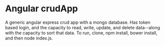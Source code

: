 # Angular crudApp
A generic angular express crud app with a mongo database.  Has token based login, and the capacity to read, write, update, and delete data--along with the capacity to sort that data.  To run, clone, npm install, bower install, and then node index.js.
